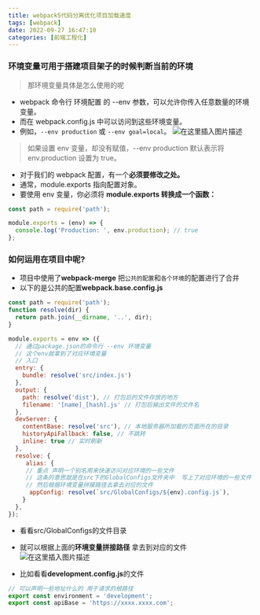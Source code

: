 ```yaml
---
title: webpack5代码分离优化项目加载速度
tags: [webpack]
date: 2022-09-27 16:47:10
categories: [前端工程化]
---
```


### 环境变量可用于搭建项目架子的时候判断当前的环境
>那环境变量具体是怎么使用的呢

- webpack 命令行 环境配置 的 --env 参数，可以允许你传入任意数量的环境变量。
- 而在 webpack.config.js 中可以访问到这些环境变量。
- 例如，`--env production` 或 `--env goal=local`。
![在这里插入图片描述](https://img-blog.csdnimg.cn/844bb70d73a64514816ab4479a45d9a0.png)
>如果设置 env 变量，却没有赋值，--env production 默认表示将 env.production 设置为 true。
- 对于我们的 webpack 配置，有一个**必须要修改之处。**
- 通常，module.exports 指向配置对象。
- 要使用 env 变量，你必须将 **module.exports 转换成一个函数：**

```javascript
const path = require('path');

module.exports = (env) => {
  console.log('Production: ', env.production); // true
};
```

### 如何运用在项目中呢?
 - 项目中使用了**webpack-merge** 把`公共的配置`和`各个环境`的配置进行了合并
 - 以下的是公共的配置**webpack.base.config.js**
```javascript
const path = require('path');
function resolve(dir) {
  return path.join(__dirname, '..', dir);
}

module.exports = env => ({
  // 通过package.json的命令行 --env 环境变量  
  // 这个env就拿到了对应环境变量
  // 入口
  entry: {
    bundle: resolve('src/index.js')
  },
  output: {
    path: resolve('dist'), // 打包后的文件存放的地方
    filename: '[name]_[hash].js' // 打包后输出文件的文件名
  },
  devServer: {
    contentBase: resolve('src'), // 本地服务器所加载的页面所在的目录
    historyApiFallback: false, // 不跳转
    inline: true // 实时刷新
  },
  resolve: {
     alias: {
     // 重点 声明一个别名用来快速访问对应环境的一些文件
     // 这条的意思就是在src下的GlobalConfigs文件夹中  写上了对应环境的一些文件
     // 然后根据环境变量拼接路径去拿去对应的文件
      appConfig: resolve(`src/GlobalConfigs/${env}.config.js`),
    }
  },
});

```
 - 看看src/GlobalConfigs的文件目录
 - 就可以根据上面的**环境变量拼接路径** 拿去到对应的文件
![在这里插入图片描述](https://img-blog.csdnimg.cn/437767de5a5640aa8827d66e2cfc5e0d.png)


- 比如看看**development.config.js**的文件

```javascript
// 可以声明一些地址什么的 用于请求的根路径
export const environment = 'development';
export const apiBase = 'https://xxxx.xxxx.com';
```
